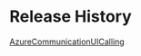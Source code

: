# Release History

[AzureCommunicationUICalling](https://github.com/Azure/communication-ui-library-ios/tree/main/AzureCommunicationUI/sdk/AzureCommunicationUICalling/CHANGELOG.md)
